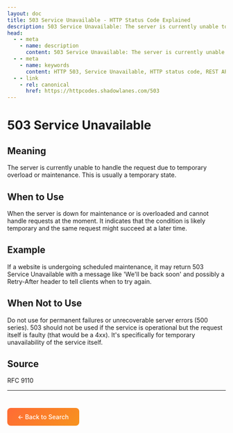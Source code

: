```yaml
---
layout: doc
title: 503 Service Unavailable - HTTP Status Code Explained
description: 503 Service Unavailable: The server is currently unable to handle the request due to temporary overload or maintenance. This is usually a temporary state....
head:
  - - meta
    - name: description
      content: 503 Service Unavailable: The server is currently unable to handle the request due to temporary overload or maintenance. This is usually a temporary state....
  - - meta
    - name: keywords
      content: HTTP 503, Service Unavailable, HTTP status code, REST API, web development
  - - link
    - rel: canonical
      href: https://httpcodes.shadowlanes.com/503
---
```


<script setup>
const structuredData = {
  "@context": "https://schema.org",
  "@type": "TechArticle",
  "headline": "503 Service Unavailable - HTTP Status Code",
  "description": "The server is currently unable to handle the request due to temporary overload or maintenance. This is usually a temporary state.",
  "url": "https://httpcodes.shadowlanes.com/503",
  "keywords": "HTTP 503, Service Unavailable, HTTP status code",
  "articleBody": "The server is currently unable to handle the request due to temporary overload or maintenance. This is usually a temporary state. When the server is down for maintenance or is overloaded and cannot handle requests at the moment. It indicates that the condition is likely temporary and the same request might succeed at a later time.",
  "publisher": {
    "@type": "Organization",
    "name": "HTTP Codes Explainer"
  }
}
</script>

<script type="application/ld+json" v-html="JSON.stringify(structuredData)"></script>

# 503 Service Unavailable

## Meaning

The server is currently unable to handle the request due to temporary overload or maintenance. This is usually a temporary state.

## When to Use

When the server is down for maintenance or is overloaded and cannot handle requests at the moment. It indicates that the condition is likely temporary and the same request might succeed at a later time.

## Example

If a website is undergoing scheduled maintenance, it may return 503 Service Unavailable with a message like 'We'll be back soon' and possibly a Retry-After header to tell clients when to try again.

## When Not to Use

Do not use for permanent failures or unrecoverable server errors (500 series). 503 should not be used if the service is operational but the request itself is faulty (that would be a 4xx). It's specifically for temporary unavailability of the service itself.

## Source

RFC 9110

---

<div style="margin-top: 40px;">
  <a href="/" style="display: inline-block; padding: 12px 24px; background: linear-gradient(135deg, #ff6b35, #f7931e); color: white; text-decoration: none; border-radius: 8px; font-weight: 500;">← Back to Search</a>
</div>
